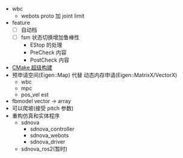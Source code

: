 - wbc
  - webots proto 加 joint limit
- feature
  - [ ] 自动档
  - [ ] fsm 状态切换增加鲁棒性
    - EStop 的处理
    - PreCheck 内容
    - PostCheck 内容
- [CMake 超级构建](https://www.bookstack.cn/read/CMake-Cookbook/content-chapter10-10.4-chinese.md)
- 预申请空间(Eigen::Map) 代替 动态内存申请(Eigen::MatrixX/VectorX)
  - wbc
  - mpc
  - pos_vel est
- fbmodel vector -> array
- 可以爬坡(接受 pitch 参数)
- 重构仿真和实体程序
  - sdnova
    - sdnova_controller
    - sdnova_webots
    - sdnova_driver
  - sdnova_ros2(暂时)

